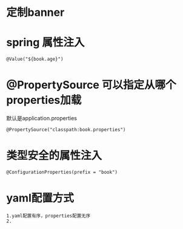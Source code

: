 # 定制banner


# spring 属性注入
    @Value("${book.age}")

# @PropertySource 可以指定从哪个properties加载
默认是application.properties
        
    @PropertySource("classpath:book.properties")


# 类型安全的属性注入

    @ConfigurationProperties(prefix = "book")
# yaml配置方式
    1.yaml配置有序，properties配置无序
    2.